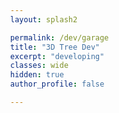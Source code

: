 ```yaml
---
layout: splash2

permalink: /dev/garage
title: "3D Tree Dev"
excerpt: "developing"
classes: wide
hidden: true
author_profile: false

---
```


<div id="my-3d-canvas">

</div>


<style>
   body { margin: 0; }
   canvas { width: 60%; height: 60% }
   #gui {
     position: absolute;
     top: 124px;
     right: 50px
  }
</style>

<script type="text/javascript">
var renderer = new THREE.WebGLRenderer( { antialias: true, alpha: true} );
renderer.setSize( window.innerWidth, window.innerHeight );
renderer.setPixelRatio( window.devicePixelRatio );
renderer.setSize( window.innerWidth, window.innerHeight );
renderer.gammaInput = true;
renderer.gammaOutput = true;
renderer.shadowMap.enabled = true;

// document.body.appendChild( renderer.domElement );
document.getElementById("my-3d-canvas").appendChild( renderer.domElement );




var scene = new THREE.Scene();

var camera = new THREE.PerspectiveCamera( 45, window.innerWidth / window.innerHeight, 1, 500 );

var controls = new THREE.OrbitControls( camera );
var gui;

camera.position.set( 0, 50, 50 );
controls.update();
camera.lookAt( 0, 0, 0 );

// var camera = new THREE.OrthographicCamera( window.innerWidth / - 2, window.innerWidth / 2, window.innerHeight / 2, window.innerHeight / - 2, 1, 1000 );
// scene.add( camera );


scene.background = new THREE.Color( 0xcce0ff );
scene.fog = new THREE.Fog( 0xcce0ff, 500, 10000 );

var loader = new THREE.TextureLoader();
// ground
var groundTexture = loader.load( 'three.js-master/examples/textures/terrain/grasslight-big.jpg' );
groundTexture.wrapS = groundTexture.wrapT = THREE.RepeatWrapping;
groundTexture.repeat.set( 25, 25 );
groundTexture.anisotropy = 16;
var groundMaterial = new THREE.MeshLambertMaterial( { map: groundTexture } );
var mesh = new THREE.Mesh( new THREE.PlaneBufferGeometry( 20000, 20000 ), groundMaterial );
mesh.position.y = -250;
mesh.rotation.x = - Math.PI / 2;
mesh.receiveShadow = true;
// scene.add( mesh );


//add bg
// Load the background texture
// var texture = THREE.TextureLoader( 'https://images.pexels.com/photos/956981/milky-way-starry-sky-night-sky-star-956981.jpeg?auto=compress&cs=tinysrgb&h=350' );
// var backgroundMesh = new THREE.Mesh(
//     new THREE.PlaneGeometry(2, 2, 0),
//     new THREE.MeshBasicMaterial({
//         map: texture
//     }));
//
// backgroundMesh .material.depthTest = false;
// backgroundMesh .material.depthWrite = false;
//
// // Create your background scene
// var backgroundScene = new THREE.Scene();
// var backgroundCamera = new THREE.Camera();
// backgroundScene .add(backgroundCamera );
// backgroundScene .add(backgroundMesh );
// var texture = new THREE.TextureLoader().load( 'https://images.pexels.com/photos/956981/milky-way-starry-sky-night-sky-star-956981.jpeg?auto=compress&cs=tinysrgb&h=350' );
//
// // immediately use the texture for material creation
// var material = new THREE.MeshBasicMaterial( { map: texture } );



//create a blue LineBasicMaterial

var material = new THREE.LineBasicMaterial( { color: 0x0000ff, linewidth: 13 } );
var geometry;// = new THREE.Geometry();

var i;
var line;
var d2r = Math.PI / 180.0;

function componentToHex(c) {
    var hex = c.toString(16);
    return hex.length == 1 ? "0" + hex : hex;
}

function rgbToHex(r, g, b) {
    return "0x" + componentToHex(r) + componentToHex(g) + componentToHex(b);
}

function drawLine(x1,y1,z1, x2,y2,z2, depth){
  const points = [];
  // points.push( new THREE.Vector3( - 10, 0, 0 ) );
  points.push(new THREE.Vector3( x1, z1, y1) );
  points.push(new THREE.Vector3( x2, z2, y2) );
  const geometry = new THREE.BufferGeometry().setFromPoints( points );

  // geometry = new THREE.Geometry();
  // geometry.vertices.push(new THREE.Vector3( x1, z1, y1) );
  // geometry.vertices.push(new THREE.Vector3( x2, z2, y2) );
  var r = parseInt((157 / API.depth) * depth);
  var g = 91;
  var b = 0;
  // rgbToHex(r, g, b);
  var test = 0x7f3f00;

  var material = new THREE.LineBasicMaterial( { color: parseInt(rgbToHex(r, g, b)), linewidth: 10} );
  // var material = new THREE.LineBasicMaterial( { color: 0x7f3f00, linewidth: 10} );
  // var material = new THREE.LineBasicMaterial( { color: test, linewidth: 10} );

  line = new THREE.Line( geometry, material );
  scene.add( line );
}



function drawTree(x, y, z, angle1, angle2, depth){
  if(depth !== 0){

    var weight = 2;

    var xx = x + (Math.sin(angle1*d2r) * depth * weight);
    var yy = y + (Math.sin(angle2*d2r) * depth * weight);
    var zz = z + (Math.cos(angle1*d2r) * Math.cos(angle2*d2r) * depth * weight);

    drawLine(x,y,z, xx, yy, zz, depth);

    var i;
    var diff_angle = 360 / API.branch;

    var c_angle1, c_angle2;

    for(i=0 ; i<API.branch ; i++){
        c_angle1 = Math.cos(diff_angle*i*d2r) * API.diff;
        c_angle2 = Math.sin(diff_angle*i*d2r) * API.diff;
        drawTree(xx, yy, zz, angle1+c_angle1, angle2+c_angle2,  depth-1);
    }


  }

}
var options = {

  start: function() {
    drawTree(API.x, API.y, 0, API.angle1, API.angle2, API.depth);
    // console.log(API.angle1, API.angle2, API.depth, API.branch);
    renderer.render( scene, camera );
  },

  clear: function(){
    while(scene.children.length > 0){
      scene.remove(scene.children[0]);
    }
    scene.add( helper );
  }
};

var API = {
  branch: 3,
  depth: 3,
  diff: 30,
  angle1: 0,
  angle2: 0,
  x: 0,
  y: 0

};

var depth = 3;


var outer_angle = 0;
// drawTree(0, 0, 0, 0, 0, depth);

var helper = new THREE.GridHelper( 1000, 100 );
            helper.position.y = 0;
            helper.material.opacity = 0.25;
            helper.material.transparent = true;
            scene.add( helper );

// renderer.render( backgroundScene , backgroundCamera );


renderer.render( scene, camera );
animate();
initGui();

function animate() {

   requestAnimationFrame( animate );

   // required if controls.enableDamping or controls.autoRotate are set to true
   controls.update();

   renderer.render( scene, camera );

}
function updateUvTransform() {
  console.log("change");

        // drawTree(0, 0, 0, API.angle1, API.angle2, API.depth);
        console.log(API.angle1, API.angle2, API.depth, API.branch);
            renderer.render( scene, camera );
}
// function restart(){
//   console.log("okkkk");
// }

function initGui() {
            gui = new dat.GUI();
            gui.add( API, 'depth', 1, 8, 1 ).name( 'depth' ).onChange( updateUvTransform );
        gui.add( API, 'branch', 2, 6, 1 ).name( 'branch' ).onChange( updateUvTransform );
        gui.add( API, 'diff', 10, 90, 10 ).name( 'diff' ).onChange( updateUvTransform );
        gui.add( API, 'angle1', 0, 90, 10 ).name( 'angle1' ).onChange( updateUvTransform );
        gui.add( API, 'angle2', 0, 90, 10 ).name( 'angle2' ).onChange( updateUvTransform );
        gui.add( API, 'x', -200, 200, 10 ).name( 'x' ).onChange( updateUvTransform );
        gui.add( API, 'y', -200, 200, 10 ).name( 'y' ).onChange( updateUvTransform );
        gui.add(options, 'start');
        gui.add(options, 'clear');
        gui.domElement.id = 'gui'

         }

</script>
